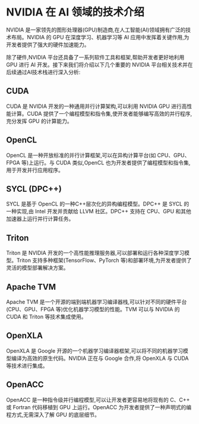 # NVIDIA 在 AI 领域的技术介绍

NVIDIA 是一家领先的图形处理器(GPU)制造商,在人工智能(AI)领域拥有广泛的技术布局。NVIDIA 的 GPU 在深度学习、机器学习等 AI 应用中发挥着关键作用,为开发者提供了强大的硬件加速能力。

除了硬件,NVIDIA 平台还具备了一系列软件工具和框架,帮助开发者更好地利用 GPU 进行 AI 开发。接下来我们将介绍以下几个重要的 NVIDIA 平台相关技术并在后续通过AI技术栈进行深入分析:

## CUDA
CUDA 是 NVIDIA 开发的一种通用并行计算架构,可以利用 NVIDIA GPU 进行高性能计算。CUDA 提供了一个编程模型和指令集,使开发者能够编写高效的并行程序,充分发挥 GPU 的计算能力。

## OpenCL
OpenCL 是一种开放标准的并行计算框架,可以在异构计算平台(如 CPU、GPU、FPGA 等)上运行。与 CUDA 类似,OpenCL 也为开发者提供了编程模型和指令集,用于开发并行应用程序。

## SYCL (DPC++)
SYCL 是基于 OpenCL 的一种C++层次化的异构编程模型。DPC++ 是 SYCL 的一种实现,由 Intel 开发并贡献给 LLVM 社区。DPC++ 支持在 CPU、GPU 和其他加速器上运行并行计算任务。

## Triton
Triton 是 NVIDIA 开发的一个高性能推理服务器,可以部署和运行各种深度学习模型。Triton 支持多种框架(TensorFlow、PyTorch 等)和部署环境,为开发者提供了灵活的模型部署解决方案。

## Apache TVM
Apache TVM 是一个开源的端到端机器学习编译器栈,可以针对不同的硬件平台(CPU、GPU、FPGA 等)优化机器学习模型的性能。TVM 可以与 NVIDIA 的 CUDA 和 Triton 等技术集成使用。

## OpenXLA
OpenXLA 是 Google 开源的一个机器学习编译器框架,可以将不同的机器学习模型编译为高效的原生代码。NVIDIA 正在与 Google 合作,将 OpenXLA 与 CUDA 等技术进行集成。

## OpenACC
OpenACC 是一种指令级并行编程模型,可以让开发者更容易地将现有的 C、C++ 或 Fortran 代码移植到 GPU 上运行。OpenACC 为开发者提供了一种声明式的编程方式,无需深入了解 GPU 的底层细节。

